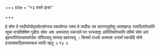 +++
title = "१३ यस्ते द्रप्सः"

+++

हे सोम ते त्वदीयोयोद्रप्सोरसोन्यत्र स्कन्नोगतः यश्च ते त्वदीयः तव कारणभूतोशुः लताखण्डः रसादितरोभवति स्रुचा पात्रविशेषेण गृहीतः सोमः अवः अवस्तात् स्कन्दते परः परस्ताद्वा अतिरिक्तोभवति तमिमं सोमं अयं बृहस्पतिरेतन्नामकोदेवः संसिञ्चतु सम्यक् प्रक्षारयतु । किमर्थं राधसे अस्माकं धनार्थं स्कन्नेहि सोमे प्रजापश्वादिकमपस्कन्नं भवति खलु ॥ १३ ॥